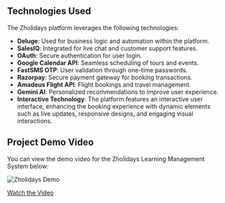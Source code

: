 ## Technologies Used

The Zholidays platform leverages the following technologies:

- **Deluge**: Used for business logic and automation within the platform.
- **SalesIQ**: Integrated for live chat and customer support features.
- **OAuth**: Secure authentication for user login.
- **Google Calendar API**: Seamless scheduling of tours and events.
- **FastSMS OTP**: User validation through one-time passwords.
- **Razorpay**: Secure payment gateway for booking transactions.
- **Amadeus Flight API**: Flight bookings and travel management.
- **Gemini AI**: Personalized recommendations to improve user experience.
- **Interactive Technology**: The platform features an interactive user interface, enhancing the booking experience with dynamic elements such as live updates, responsive designs, and engaging visual interactions.

## Project Demo Video

You can view the demo video for the Zholidays Learning Management System below:

![Zholidays Demo]([https://yourimageurl.com/thumbnail.jpg](https://github.com/bsudarmani/tour-main/blob/main/readme-images/desktop.png))

[Watch the Video](https://drive.google.com/file/d/1miRhDPQkxUmWEHL8Ve1u1qaqVtuIY6HD/view)


